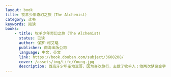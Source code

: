 ```yaml
---
layout: book
title: 牧羊少年奇幻之旅（The Alchemist） 
category: 读书
keywords: 阅读
books: 
    - title: 牧羊少年奇幻之旅（The Alchemist）
      status: 已读
      author: 保罗·柯艾略 
      publisher: 南海出版公司
      language: 中文，英文
      link: https://book.douban.com/subject/3608208/
      cover: /assets/img/Life/Young.jpg
      description: 西班牙少年圣地亚哥，因为喜欢旅行，去做了牧羊人；他两次梦见金字塔附近有宝藏，为此心怀触动。在一次牧羊中他遇到了神秘的撒冷王，撒冷王在没有任何人告知的前提下知道了他的梦，并告知他应该努力追寻自己的梦想，于是他又放弃了羊群，去追寻他所梦见过两次的金字塔附近的宝藏。其间，他从西班牙最南端的台里发（Tarifa）渡海，去了非洲。在北非摩洛哥的丹吉尔（Tangier），他被小偷掠走钱财，无奈之下他为一位永远把朝圣麦加放在心底而不去实现的水晶商人创造性地工作了十一个月又九天。然后信念告诉他应该前行离开了商人的店铺加入了横越撒哈拉的商队，碰到了一位一心求教炼金术士的英国人。前行的过程中路经住着炼金术士的费奥姆（Al-Fayyum）绿洲，少年遇见汲水少女法蒂玛，两人一见钟情。商队因部落战争而停滞，少年预言了军队对绿洲的突袭，被聘为绿洲参事，而炼金术士决定帮助他重新踏上寻宝之途。
---
```

